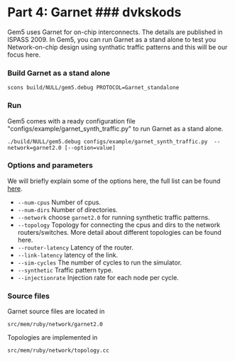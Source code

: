 # Part 4: Garnet ### dvkskods
Gem5 uses Garnet for on-chip interconnects. The details are published in ISPASS 2009.
In Gem5, you can run Garnet as a stand alone to test you Network-on-chip design using synthatic traffic patterns and this will be our focus here.

### Build Garnet as a stand alone
```
scons build/NULL/gem5.debug PROTOCOL=Garnet_standalone
```
### Run 
Gem5 comes with a ready configuration file "configs/example/garnet_synth_traffic.py" to run Garnet as a stand alone. 
```
./build/NULL/gem5.debug configs/example/garnet_synth_traffic.py  --network=garnet2.0 [--option=value]
```
### Options and parameters
We will briefly explain some of the options here, the full list can be found [here](http://www.gem5.org/Garnet_Synthetic_Traffic).
* `--num-cpus`	Number of cpus.
* `--num-dirs`	Number of directories.
* `--network`   choose `garnet2.0` for running synthetic traffic patterns.
* `--topology`	Topology for connecting the cpus and dirs to the network routers/switches. More detail about different topologies can be found here.
* `--router-latency` Latency of the router.
* `--link-latency`	latency of the link.
* `--sim-cycles`  The number of cycles to run the simulator.
* `--synthetic` Traffic pattern type. 
* `--injectionrate` Injection rate for each node per cycle. 


### Source files
Garnet source files are located in 
```
src/mem/ruby/network/garnet2.0
```
Topologies are implemented in 
```
src/mem/ruby/network/topology.cc
```
